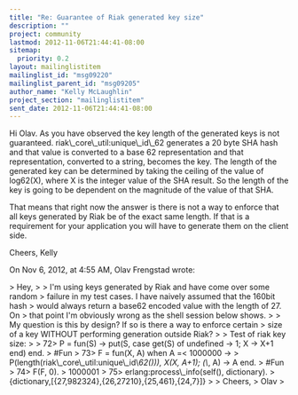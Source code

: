```yaml
---
title: "Re: Guarantee of Riak generated key size"
description: ""
project: community
lastmod: 2012-11-06T21:44:41-08:00
sitemap:
  priority: 0.2
layout: mailinglistitem
mailinglist_id: "msg09220"
mailinglist_parent_id: "msg09205"
author_name: "Kelly McLaughlin"
project_section: "mailinglistitem"
sent_date: 2012-11-06T21:44:41-08:00
---
```



Hi Olav. As you have observed the key length of the generated keys is not 
guaranteed. 
riak\\_core\\_util:unique\\_id\\_62 generates a 20 byte SHA hash and that value is 
converted to a base 62 
representation and that representation, converted to a string, becomes the key. 
The length of the 
generated key can be determined by taking the ceiling of the value of log62(X), 
where X is the integer value
of the SHA result. So the length of the key is going to be dependent on the 
magnitude of the 
value of that SHA.

That means that right now the answer is there is not a way to enforce that all 
keys generated
by Riak be of the exact same length. If that is a requirement for your 
application you will 
have to generate them on the client side. 

Cheers,
Kelly

On Nov 6, 2012, at 4:55 AM, Olav Frengstad  wrote:

&gt; Hey,
&gt; 
&gt; I'm using keys generated by Riak and have come over some random
&gt; failure in my test cases. I have naively assumed that the 160bit hash
&gt; would always return a base62 encoded value with the length of 27. On
&gt; that point I'm obviously wrong as the shell session below shows.
&gt; 
&gt; My question is this by design? If so is there a way to enforce certain
&gt; size of a key WITHOUT performing generation outside Riak?
&gt; 
&gt; Test of riak key size:
&gt; 
&gt; 72&gt; P = fun(S) -&gt; put(S, case get(S) of undefined -&gt; 1; X -&gt; X+1 end) end.
&gt; #Fun
&gt; 73&gt; F = fun(X, A) when A =&lt; 1000000 -&gt;
&gt; P(length(riak\\_core\\_util:unique\\_id\\_62())), X(X, A+1); (\\_, A) -&gt; A end.
&gt; #Fun
&gt; 74&gt; F(F, 0).
&gt; 1000001
&gt; 75&gt; erlang:process\\_info(self(), dictionary).
&gt; {dictionary,[{27,982324},{26,27210},{25,461},{24,7}]}
&gt; 
&gt; Cheers,
&gt; Olav
&gt; 
